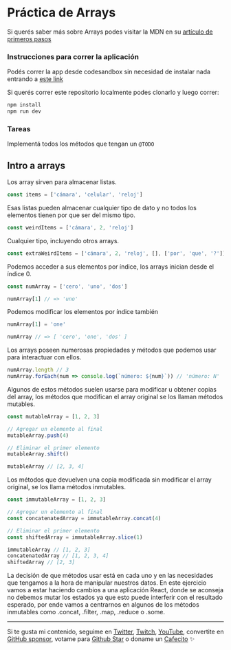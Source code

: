 # Práctica de Arrays
Si querés saber más sobre Arrays podes visitar la MDN en su [artículo de primeros pasos](https://developer.mozilla.org/es/docs/Learn/JavaScript/First_steps/Arrays)

### Instrucciones para correr la aplicación
Podés correr la app desde codesandbox sin necesidad de instalar nada entrando a [este link](https://codesandbox.io/s/github/goncy/array-methods)

Si querés correr este repositorio localmente podes clonarlo y luego correr:
```bash
npm install
npm run dev
```

### Tareas
Implementá todos los métodos que tengan un `@TODO`

## Intro a arrays

Los array sirven para almacenar listas.
```js
const items = ['cámara', 'celular', 'reloj']
```

Esas listas pueden almacenar cualquier tipo de dato y no todos los elementos tienen por que ser del mismo tipo.
```js
const weirdItems = ['cámara', 2, 'reloj']
```

Cualquier tipo, incluyendo otros arrays.
```js
const extraWeirdItems = ['cámara', 2, 'reloj', [], ['por', 'que', '?']]
```

Podemos acceder a sus elementos por índice, los arrays inician desde el índice 0.
```js
const numArray = ['cero', 'uno', 'dos']

numArray[1] // => 'uno'
```

Podemos modificar los elementos por índice también
```js
numArray[1] = 'one'

numArray // => [ 'cero', 'one', 'dos' ]
```

Los arrays poseen numerosas propiedades y métodos que podemos usar para interactuar con ellos.

```js
numArray.length // 3
numArray.forEach(num => console.log(`número: ${num}`)) // 'número: N'
```

Algunos de estos métodos suelen usarse para modificar u obtener copias del array, los métodos que modifican el array original se los llaman métodos mutables.

```js
const mutableArray = [1, 2, 3]

// Agregar un elemento al final
mutableArray.push(4)

// Eliminar el primer elemento
mutableArray.shift()

mutableArray // [2, 3, 4]
```

Los métodos que devuelven una copia modificada sin modificar el array original, se los llama métodos inmutables.

```js
const immutableArray = [1, 2, 3]

// Agregar un elemento al final
const concatenatedArray = immutableArray.concat(4)

// Eliminar el primer elemento
const shiftedArray = immutableArray.slice(1)

immutableArray // [1, 2, 3]
concatenatedArray // [1, 2, 3, 4]
shiftedArray // [2, 3]
```

La decisión de que métodos usar está en cada uno y en las necesidades que tengamos a la hora de manipular nuestros datos. En este ejercicio vamos a estar haciendo cambios a una aplicación React, donde se aconseja no debemos mutar los estados ya que esto puede interferir con el resultado esperado, por ende vamos a centrarnos en algunos de los métodos inmutables como .concat, .filter, .map, .reduce o .some.

---
Si te gusta mi contenido, seguime en [Twitter](https://twitter.gonzalopozzo.com), [Twitch](https://twitch.gonzalopozzo.com), [YouTube](https://youtube.gonzalopozzo.com), convertite en [GitHub sponsor](https://github.com/sponsors/goncy), votame para [Github Star](https://stars.github.com/) o doname un [Cafecito](https://cafecito.gonzalopozzo.com) ✨
